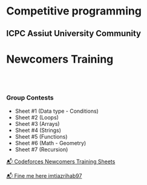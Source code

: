 # Competitive programming 

## __ICPC Assiut University Community__  

# __Newcomers Training__

<br>
<br>

### Group Contests
- Sheet #1 (Data type - Conditions)
- Sheet #2 (Loops)
- Sheet #3 (Arrays)
- Sheet #4 (Strings)
- Sheet #5 (Functions)
- Sheet #6 (Math - Geometry)
- Sheet #7 (Recursion)

[📬 Codeforces Newcomers Training Sheets](https://www.linkedin.com/feed/)

[📬 Fine me here imtiazrihab97 ](https://codeforces.com/profile/imtiazrihab97)


